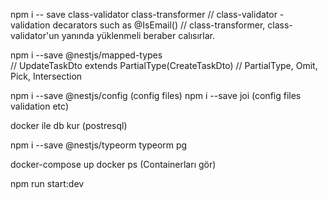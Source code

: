 npm i -- save class-validator class-transformer
    // class-validator - validation decarators such as @IsEmail()
    // class-transformer, class-validator'un yanında yüklenmeli beraber calısırlar.



npm i --save @nestjs/mapped-types  
    // UpdateTaskDto extends PartialType(CreateTaskDto) 
    // PartialType, Omit, Pick, Intersection


npm i --save @nestjs/config (config files)
npm i --save joi (config files validation etc)

docker ile db kur (postresql)

npm i --save @nestjs/typeorm typeorm pg




docker-compose up
docker ps (Containerları gör)

npm run start:dev